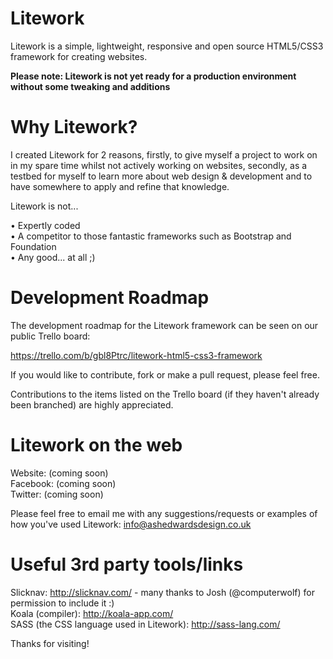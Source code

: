 Litework
========

Litework is a simple, lightweight, responsive and open source HTML5/CSS3 framework for creating websites.

<strong>Please note: Litework is not yet ready for a production environment without some tweaking and additions</strong>

Why Litework?
========

I created Litework for 2 reasons, firstly, to give myself a project to work on in my spare time whilst not actively working on websites, secondly, as a testbed for myself to learn more about web design & development and to have somewhere to apply and refine that knowledge.

Litework is not...

•    Expertly coded<br>
•    A competitor to those fantastic frameworks such as Bootstrap and Foundation<br>
•    Any good... at all ;)<br>

Development Roadmap
========

The development roadmap for the Litework framework can be seen on our public Trello board:

https://trello.com/b/gbl8Ptrc/litework-html5-css3-framework

If you would like to contribute, fork or make a pull request, please feel free.

Contributions to the items listed on the Trello board (if they haven't already been branched) are highly appreciated.

Litework on the web
========

Website: (coming soon)<br>
Facebook: (coming soon)<br>
Twitter: (coming soon)<br>

Please feel free to email me with any suggestions/requests or examples of how you've used Litework: info@ashedwardsdesign.co.uk

Useful 3rd party tools/links
========

Slicknav: http://slicknav.com/ - many thanks to Josh (@computerwolf) for permission to include it :)<br>
Koala (compiler): http://koala-app.com/<br>
SASS (the CSS language used in Litework): http://sass-lang.com/<br>

Thanks for visiting!
